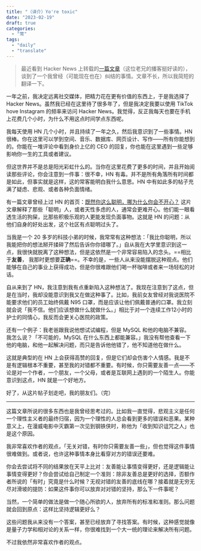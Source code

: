 ```yaml
---
title: "（译介）Yo're toxic"
date: "2023-02-19"
draft: true
categories: 
  - "常"
tags: 
  - "daily"
  - "translate"
---
```


> 最近看到 Hacker News 上转载的[一篇文章](https://kg.dev/thoughts/i-love-you-hn-but-youre-toxic)（这位老兄的播客挺好读的），谈到了一个我曾经（可能现在也在）纠结的事情。文章不长，所以我简短的翻译一下。

一年之前，我决定远离社交媒体，把精力花在更有价值的东西上，于是我选择了 Hacker News。虽然我已经在这里待了很多年了，但是我决定我要以使用 TikTok hove Instagram 的频率来访问 Hacker News。我觉得，反正我每天也要在手机上花费几个小时，为什么不用这点时间学点东西呢。

我每天使用 HN 几个小时，并且持续了一年之久，然后我意识到了一些事情。HN 很棒。你在这里可以学到空间、音乐、数据库、网页设计、写作——所有你能想到的。你能在一堆评论中看到身价上亿的 CEO 的回复，你也能在这里遇到一些足够影响你一生的工具或者建议。

但这世界并不是总是阳光彩虹什么的。当你在这里花费了更多的时间，并且开始阅读那些评论，你会注意到一件事：很不幸，HN 有毒。并不是所有角落所有时间都是如此，但事实就是这样，这的常客能明白我什么意思。HN 中有如此多的帖子充满了疑虑、悲观、或者各种负面情绪。

有一篇文章曾经上过 HN 的首页：[既然你这么聪明，哪为什么你会不开心？](https://nav.al/smart)
这片文章解释了那些「聪明」人，或者天性多虑的人，通常会更难开心。他们能一眼看透生活的狗屎，比那些积极乐观的人更能发现负面事物。这就是 HN 的问题：从他们自身的好处出发，这个社区有点聪明过头了。

当我是一个 20 多岁的科技小弟的时候，我常常有这种想法：「我比你聪明，所以我能把你的想法掰开揉碎了然后告诉你你错哪了。」自从我在大学里意识到这一点，我很快就脱离了这种想法，但是这依然是一个非常容易陷入的念头。==相比于**友善**， 我那时更想要**正确**==。不幸的是，一些人从来没能摆脱这种观点。他们能够在自己的事业上获得成功，但是你很难跟他们喝一杯咖啡或者来一场轻松的对话。

自从来到了 HN，我注意到我有点重新陷入这种想法了。我现在注意到了这点，但是在当时，我却没能意识到我又在做这种事了。比如，我前女友曾经对我说医院不能要求他们的员工始终佩戴 N95 口罩，而是应该让他们佩戴普通的口罩。我立刻就会说「我不信。他们应该想做什么就做什么。」相比于对一个连续工作12小时的护士的同情心，我反而会更关心医院的政策。

还有一个例子：我老爸跟我说他想试试编程，但是 MySQL 和他的电脑不兼容。我怎么说？「不可能的，MySQL 在什么东西上都能兼容。」我没有帮他查看一下他的电脑，和他一起解决问题，而只是告诉他他错了，他不知道他在做什么。

这就是典型的在 HN 上会获得高赞的回复，但是它们却会伤害个人情感。我是不是有逻辑根本不重要，甚至我的对错都不重要。有时候，你只需要友善一点——不论是对一个作者，一个朋友，一个父母，或者是互联网上遇到的一个陌生人。你能意识到这点，HN 就是一个好地方。

好了，从这片帖子划走吧，我的朋友们。（完）

------
这篇文章所说的很多东西也是我曾经思考过的。比如我一直觉得，悲观主义是任何一个理性主义者的最终归宿，因为一个理性的人总会看到更多的错误和恶果。某种意义上，在漫威电影中灭霸第一次见到钢铁侠时，称他为「收到知识诅咒之人」也是这个原因。

我非常喜欢作者的观点，「无关对错，有时你只需要友善一些」，但也觉得这件事情很难做到。或者说，也许这种事情本身比看穿对方的错误还要难。

你会去尝试将不同的结果放在天平上比对：友善能让事情变得更好，还是逻辑能让事情变得更好？你会尝试给自己制定一个准则：除非友善总是更好的选择，否额作者所说的「有时」究竟是什么时候？无视对错的友善的底线在哪？接着就是无穷无尽对滑坡的提防：如果这件事你可以放弃对对错的坚持，那么下一件事呢？

当然，一个简单的做法是做一个随心所欲的人，放弃所有的标准和准则。那么问题就会回到原点：这样比坚持逻辑更好么？

这些问题我从来没有一个答案，甚至已经放弃了寻找答案。有时候，这种感觉就像是量子力学和相对论的关系一样，你很难找到一个大一统的理论来解决所有问题。

不过我依然非常喜欢作者的观点。